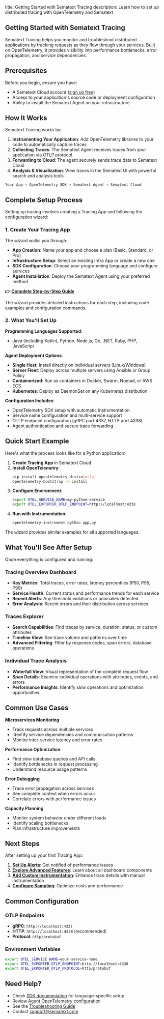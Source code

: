 title: Getting Started with Sematext Tracing
description: Learn how to set up distributed tracing with OpenTelemetry and Sematext

## Getting Started with Sematext Tracing

Sematext Tracing helps you monitor and troubleshoot distributed applications by tracking requests as they flow through your services. Built on OpenTelemetry, it provides visibility into performance bottlenecks, error propagation, and service dependencies.

## Prerequisites

Before you begin, ensure you have:

- A Sematext Cloud account ([sign up free](https://apps.sematext.com/ui/registration))
- Access to your application's source code or deployment configuration
- Ability to install the Sematext Agent on your infrastructure

## How It Works

Sematext Tracing works by:

1. **Instrumenting Your Application**: Add OpenTelemetry libraries to your code to automatically capture traces
2. **Collecting Traces**: The Sematext Agent receives traces from your application via OTLP protocol
3. **Forwarding to Cloud**: The agent securely sends trace data to Sematext Cloud
4. **Analysis & Visualization**: View traces in the Sematext UI with powerful search and analysis tools

```
Your App → OpenTelemetry SDK → Sematext Agent → Sematext Cloud
```

## Complete Setup Process

Setting up tracing involves creating a Tracing App and following the configuration wizard:

### 1. Create Your Tracing App
The wizard walks you through:
- **App Creation**: Name your app and choose a plan (Basic, Standard, or Pro)
- **Infrastructure Setup**: Select an existing Infra App or create a new one
- **SDK Configuration**: Choose your programming language and configure services
- **Agent Installation**: Deploy the Sematext Agent using your preferred method

**👉 [Complete Step-by-Step Guide](/docs/tracing/create-tracing-app/)**

The wizard provides detailed instructions for each step, including code examples and configuration commands.

### 2. What You'll Set Up

**Programming Languages Supported**:
- Java (including Kotlin), Python, Node.js, Go, .NET, Ruby, PHP, JavaScript

**Agent Deployment Options**:
- **Single Host**: Install directly on individual servers (Linux/Windows)
- **Server Fleet**: Deploy across multiple servers using Ansible or Group Policy  
- **Containerized**: Run as containers in Docker, Swarm, Nomad, or AWS ECS
- **Kubernetes**: Deploy as DaemonSet on any Kubernetes distribution

**Configuration Includes**:
- OpenTelemetry SDK setup with automatic instrumentation
- Service name configuration and multi-service support
- OTLP endpoint configuration (gRPC port 4337, HTTP port 4338)
- Agent authentication and secure trace forwarding

## Quick Start Example

Here's what the process looks like for a Python application:

1. **Create Tracing App** in Sematext Cloud
2. **Install OpenTelemetry**:
   ```bash
   pip install opentelemetry-distro[otlp]
   opentelemetry-bootstrap -a install
   ```
3. **Configure Environment**:
   ```bash
   export OTEL_SERVICE_NAME=my-python-service
   export OTEL_EXPORTER_OTLP_ENDPOINT=http://localhost:4338
   ```
4. **Run with Instrumentation**:
   ```bash
   opentelemetry-instrument python app.py
   ```

The wizard provides similar examples for all supported languages.

## What You'll See After Setup

Once everything is configured and running:

### Tracing Overview Dashboard
- **Key Metrics**: Total traces, error rates, latency percentiles (P50, P95, P99)
- **Service Health**: Current status and performance trends for each service
- **Recent Alerts**: Any threshold violations or anomalies detected
- **Error Analysis**: Recent errors and their distribution across services

### Traces Explorer
- **Search Capabilities**: Find traces by service, duration, status, or custom attributes
- **Timeline View**: See trace volume and patterns over time
- **Advanced Filtering**: Filter by response codes, span errors, database operations

### Individual Trace Analysis
- **Waterfall View**: Visual representation of the complete request flow
- **Span Details**: Examine individual operations with attributes, events, and errors
- **Performance Insights**: Identify slow operations and optimization opportunities

## Common Use Cases

**Microservices Monitoring**
- Track requests across multiple services
- Identify service dependencies and communication patterns
- Monitor inter-service latency and error rates

**Performance Optimization**
- Find slow database queries and API calls
- Identify bottlenecks in request processing
- Understand resource usage patterns

**Error Debugging**
- Trace error propagation across services
- See complete context when errors occur
- Correlate errors with performance issues

**Capacity Planning**
- Monitor system behavior under different loads
- Identify scaling bottlenecks
- Plan infrastructure improvements

## Next Steps

After setting up your first Tracing App:

1. **[Set Up Alerts](/docs/tracing/alerts/creating-alerts/)**: Get notified of performance issues
2. **[Explore Advanced Features](/docs/tracing/reports/overview/)**: Learn about all dashboard components
3. **[Add Custom Instrumentation](/docs/tracing/sdks/)**: Enhance trace details with manual instrumentation
4. **[Configure Sampling](/docs/tracing/sampling/)**: Optimize costs and performance

## Common Configuration

### OTLP Endpoints
- **gRPC**: `http://localhost:4337`
- **HTTP**: `http://localhost:4338` (recommended)
- **Protocol**: `http/protobuf`

### Environment Variables
```bash
export OTEL_SERVICE_NAME=your-service-name
export OTEL_EXPORTER_OTLP_ENDPOINT=http://localhost:4338
export OTEL_EXPORTER_OTLP_PROTOCOL=http/protobuf
```

## Need Help?

- Check [SDK documentation](/docs/tracing/sdks/) for language-specific setup
- Review [Agent OpenTelemetry configuration](/docs/agents/sematext-agent/opentelemetry/)
- See the [Troubleshooting Guide](/docs/tracing/troubleshooting/)
- Contact [support@sematext.com](mailto:support@sematext.com)